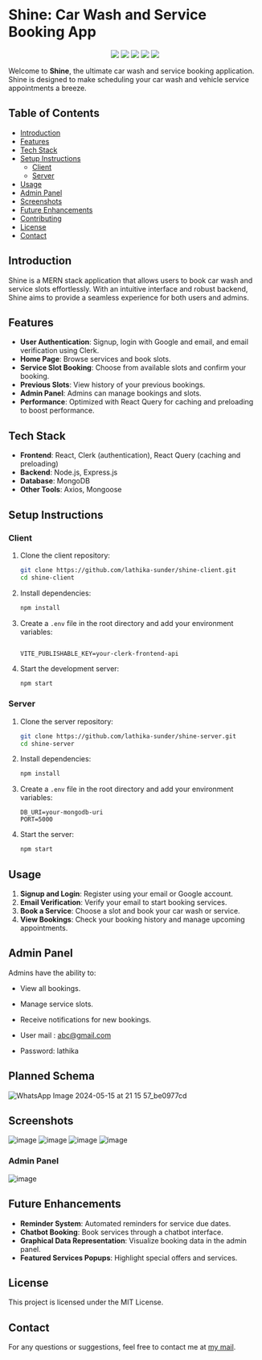 
# Shine: Car Wash and Service Booking App
<p align="center">
<img src="https://img.shields.io/badge/react-%2320232a.svg?style=for-the-badge&logo=react&logoColor=%2361DAFB">
<img src="https://img.shields.io/badge/-React%20Query-FF4154?style=for-the-badge&logo=react%20query&logoColor=white">
<img src="https://img.shields.io/badge/MongoDB-%234ea94b.svg?style=for-the-badge&logo=mongodb&logoColor=white">
<img src="https://img.shields.io/badge/express.js-%23404d59.svg?style=for-the-badge&logo=express&logoColor=%2361DAFB">
<img src="https://img.shields.io/badge/node.js-6DA55F?style=for-the-badge&logo=node.js&logoColor=white">
</p>

Welcome to **Shine**, the ultimate car wash and service booking application. Shine is designed to make scheduling your car wash and vehicle service appointments a breeze.

## Table of Contents

- [Introduction](#introduction)
- [Features](#features)
- [Tech Stack](#tech-stack)
- [Setup Instructions](#setup-instructions)
  - [Client](#client)
  - [Server](#server)
- [Usage](#usage)
- [Admin Panel](#admin-panel)
- [Screenshots](#screenshots)
- [Future Enhancements](#future-enhancements)
- [Contributing](#contributing)
- [License](#license)
- [Contact](#contact)

## Introduction

Shine is a MERN stack application that allows users to book car wash and service slots effortlessly. With an intuitive interface and robust backend, Shine aims to provide a seamless experience for both users and admins.

## Features

- **User Authentication**: Signup, login with Google and email, and email verification using Clerk.
- **Home Page**: Browse services and book slots.
- **Service Slot Booking**: Choose from available slots and confirm your booking.
- **Previous Slots**: View history of your previous bookings.
- **Admin Panel**: Admins can manage bookings and slots.
- **Performance**: Optimized with React Query for caching and preloading to boost performance.

## Tech Stack

- **Frontend**: React, Clerk (authentication), React Query (caching and preloading)
- **Backend**: Node.js, Express.js
- **Database**: MongoDB
- **Other Tools**: Axios, Mongoose

## Setup Instructions

### Client

1. Clone the client repository:
    ```sh
    git clone https://github.com/lathika-sunder/shine-client.git
    cd shine-client
    ```

2. Install dependencies:
    ```sh
    npm install
    ```

3. Create a `.env` file in the root directory and add your environment variables:
    ```env
    
    VITE_PUBLISHABLE_KEY=your-clerk-frontend-api
    ```

4. Start the development server:
    ```sh
    npm start
    ```

### Server

1. Clone the server repository:
    ```sh
    git clone https://github.com/lathika-sunder/shine-server.git
    cd shine-server
    ```

2. Install dependencies:
    ```sh
    npm install
    ```

3. Create a `.env` file in the root directory and add your environment variables:
    ```env
    DB_URI=your-mongodb-uri
    PORT=5000
    ```

4. Start the server:
    ```sh
    npm start
    ```

## Usage

1. **Signup and Login**: Register using your email or Google account.
2. **Email Verification**: Verify your email to start booking services.
3. **Book a Service**: Choose a slot and book your car wash or service.
4. **View Bookings**: Check your booking history and manage upcoming appointments.

## Admin Panel

Admins have the ability to:
- View all bookings.
- Manage service slots.
- Receive notifications for new bookings.

- User mail : abc@gmail.com
- Password: lathika

## Planned Schema
![WhatsApp Image 2024-05-15 at 21 15 57_be0977cd](https://github.com/lathika-sunder/shine-client/assets/95066409/04120e65-c954-4c60-a86a-4b104d99f867)

## Screenshots
![image](https://github.com/lathika-sunder/shine-client/assets/95066409/2583cede-97b8-453e-957b-48828c5ba674)
![image](https://github.com/lathika-sunder/shine-client/assets/95066409/d359fd31-2a5c-4537-9f43-88e8ebf97df0)
![image](https://github.com/lathika-sunder/shine-client/assets/95066409/f6329425-75bb-4f03-876d-d7472f156483)
![image](https://github.com/lathika-sunder/shine-client/assets/95066409/543de074-9c99-41ca-b701-6b06ebbf2a19)

### Admin Panel
![image](https://github.com/lathika-sunder/shine-client/assets/95066409/740aaa3b-e2a0-435e-aec4-48065ed6a76e)



## Future Enhancements

- **Reminder System**: Automated reminders for service due dates.
- **Chatbot Booking**: Book services through a chatbot interface.
- **Graphical Data Representation**: Visualize booking data in the admin panel.
- **Featured Services Popups**: Highlight special offers and services.

## License

This project is licensed under the MIT License. 

## Contact

For any questions or suggestions, feel free to contact me at [my mail](lathikasunder11@gmail.com).

